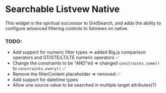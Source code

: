 # Searchable Listvew Native

This widget is the spiritual successor to GridSearch, and adds the ability to configure advanced filtering controls to
listviews on native.

### TODO:

-   Add support for numeric filter types => added Big.js comparison operators and GT/GTE/LT/LTE numeric operators ✅
-   Change the constraints to be "AND"ed => changed `constraints.some()` to `constraints.every()` ✅
-   Remove the filterContent placeholder => removed ✅
-   Add support for datetime types
-   Allow one source value to be searched in multiple target attributes(?)
